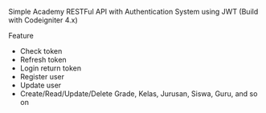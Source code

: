 Simple Academy RESTFul API with Authentication System using JWT (Build with Codeigniter 4.x)

Feature
- Check token
- Refresh token
- Login return token
- Register user
- Update user
- Create/Read/Update/Delete Grade, Kelas, Jurusan, Siswa, Guru, 
and so on
